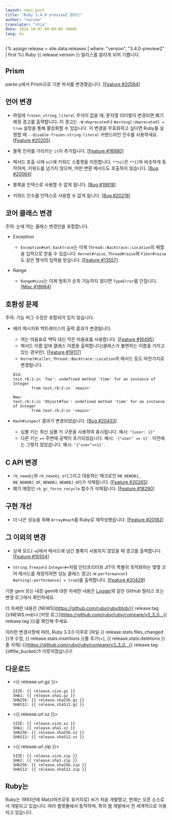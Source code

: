 ```yaml
---
layout: news_post
title: "Ruby 3.4.0 preview2 릴리스"
author: "naruse"
translator: "shia"
date: 2024-10-07 00:00:00 +0000
lang: ko
---
```


{% assign release = site.data.releases | where: "version", "3.4.0-preview2" | first %}
Ruby {{ release.version }} 릴리스를 알리게 되어 기쁩니다.

## Prism

parse.y에서 Prism으로 기본 파서를 변경했습니다. [[Feature #20564]]

## 언어 변경

* 파일에 `frozen_string_literal` 주석이 없을 때, 문자열 리터럴이 변경되면
  폐기 예정 경고를 출력합니다.
  이 경고는 `-W:deprecated`나 `Warning[:deprecated] = true` 설정을 통해 활성화할 수 있습니다.
  이 변경을 무효화하고 싶다면 Ruby를 실행할 때 `--disable-frozen-string-literal` 커맨드라인 인수를
  사용하세요. [[Feature #20205]]

* 블록 인자를 가리키는 `it`이 추가됩니다. [[Feature #18980]]

* 메서드 호출 시에 `nil`에 키워드 스플랫을 지원합니다.
  `**nil`은 `**{}`와 비슷하게 동작하며, 키워드를 넘기지 않으며,
  어떤 변환 메서드도 호출하지 않습니다. [[Bug #20064]]

* 블록을 인덱스로 사용할 수 없게 됩니다. [[Bug #19918]]

* 키워드 인수를 인덱스로 사용할 수 없게 됩니다. [[Bug #20218]]

## 코어 클래스 변경

주의: 눈에 띄는 클래스 변경만을 포함합니다.

* Exception

  * `Exception#set_backtrace`는 이제 `Thread::Backtrace::Location`의 배열을 입력으로 받을 수 있습니다.
    `Kernel#raise`, `Thread#raise`와 `Fiber#raise`도 같은 형식의 입력을 받습니다. [[Feature #13557]]

* Range

  * `Range#size`는 이제 범위가 순회 가능하지 않다면 `TypeError`를 던집니다. [[Misc #18984]]



## 호환성 문제

주의: 기능 버그 수정은 포함되어 있지 않습니다.

* 에러 메시지와 백트레이스의 출력 결과가 변경됩니다.
  * 여는 따옴표로 백틱 대신 작은 따옴표를 사용합니다. [[Feature #16495]]
  * 메서드 이름 앞에 클래스 이름을 출력합니다(클래스가 불변하는 이름을 가지고 있는 경우만). [[Feature #19117]]
  * `Kernel#caller`, `Thread::Backtrace::Location`의 메서드 등도 마찬가지로 변경됩니다.

  ```
  Old:
  test.rb:1:in `foo': undefined method `time' for an instance of Integer
          from test.rb:2:in `<main>'

  New:
  test.rb:1:in 'Object#foo': undefined method 'time' for an instance of Integer
          from test.rb:2:in '<main>'
  ```

* `Hash#inspect` 결과가 변경되었습니다. [[Bug #20433]]
  * 심볼 키는 최신 심볼 키 구문을 사용하여 표시됩니다. 예시: `"{user: 1}"`
  * 다른 키는 `=>` 주변에 공백이 추가되었습니다. 예시: `'{"user" => 1}'`. 이전에는 그렇지 않았습니다. 예시: `'{"user"=>1}'`.

## C API 변경

* `rb_newobj`와 `rb_newobj_of`(그리고 대응하는 매크로인 `RB_NEWOBJ`, `RB_NEWOBJ_OF`, `NEWOBJ`, `NEWOBJ_OF`)가 삭제됩니다. [[Feature #20265]]
* 폐기 예정인 `rb_gc_force_recycle` 함수가 삭제됩니다. [[Feature #18290]]

## 구현 개선

* 더 나은 성능을 위해 `Array#each`를 Ruby로 재작성했습니다. [[Feature #20182]]

## 그 이외의 변경

* 상세 모드(`-w`)에서 메서드에 넘긴 블록이 사용되지 않았을 때
  경고를 출력합니다.
  [[Feature #15554]]

* `String.freeze`나 `Integer#+`처럼 인터프리터와 JIT이 특별히 최적화하는
  몇몇 코어 메서드를 재정의하면 성능 클래스
  경고(`-W:performance`나 `Warning[:performance] = true`)를 출력합니다.
  [[Feature #20429]]

기본 gem 또는 내장 gem에 대한 자세한 내용은 [Logger](https://github.com/ruby/logger/releases)와 같은
GitHub 릴리스 또는 변경 로그에서 확인하세요.

더 자세한 내용은 [NEWS](https://github.com/ruby/ruby/blob/{{ release.tag }}/NEWS.md)나
[커밋 로그](https://github.com/ruby/ruby/compare/v3_3_0...{{ release.tag }})를
확인해 주세요.

이러한 변경사항에 따라, Ruby 3.3.0 이후로 [파일 {{ release.stats.files_changed }}개 수정, {{ release.stats.insertions }}줄 추가(+), {{ release.stats.deletions }}줄 삭제(-)](https://github.com/ruby/ruby/compare/v3_3_0...{{ release.tag }}#file_bucket)가
이루어졌습니다!


## 다운로드

* <{{ release.url.gz }}>

      SIZE: {{ release.size.gz }}
      SHA1: {{ release.sha1.gz }}
      SHA256: {{ release.sha256.gz }}
      SHA512: {{ release.sha512.gz }}

* <{{ release.url.xz }}>

      SIZE: {{ release.size.xz }}
      SHA1: {{ release.sha1.xz }}
      SHA256: {{ release.sha256.xz }}
      SHA512: {{ release.sha512.xz }}

* <{{ release.url.zip }}>

      SIZE: {{ release.size.zip }}
      SHA1: {{ release.sha1.zip }}
      SHA256: {{ release.sha256.zip }}
      SHA512: {{ release.sha512.zip }}

## Ruby는

Ruby는 1993년에 Matz(마츠모토 유키히로) 씨가 처음 개발했고,
현재는 오픈 소스로서 개발되고 있습니다. 여러 플랫폼에서 동작하며,
특히 웹 개발에서 전 세계적으로 이용되고 있습니다.

[Feature #13557]: https://bugs.ruby-lang.org/issues/13557
[Feature #15554]: https://bugs.ruby-lang.org/issues/15554
[Feature #16495]: https://bugs.ruby-lang.org/issues/16495
[Feature #18290]: https://bugs.ruby-lang.org/issues/18290
[Feature #18980]: https://bugs.ruby-lang.org/issues/18980
[Misc #18984]:    https://bugs.ruby-lang.org/issues/18984
[Feature #19117]: https://bugs.ruby-lang.org/issues/19117
[Bug #19918]:     https://bugs.ruby-lang.org/issues/19918
[Bug #20064]:     https://bugs.ruby-lang.org/issues/20064
[Feature #20182]: https://bugs.ruby-lang.org/issues/20182
[Feature #20205]: https://bugs.ruby-lang.org/issues/20205
[Bug #20218]:     https://bugs.ruby-lang.org/issues/20218
[Feature #20265]: https://bugs.ruby-lang.org/issues/20265
[Feature #20429]: https://bugs.ruby-lang.org/issues/20429
[Feature #20564]: https://bugs.ruby-lang.org/issues/20564
[Bug #20433]:     https://bugs.ruby-lang.org/issues/20433
